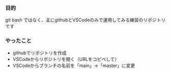 ### 目的
git bash ではなく、主にgithubとVSCodeのみで運用してみる練習のリポジトリです

### やったこと
 - githubでリポジトリを作成
 - VSCodeからリポジトリを開く（URLをコピペして）
 - VSCodeからブランチの名前を「main」->「master」に変更
